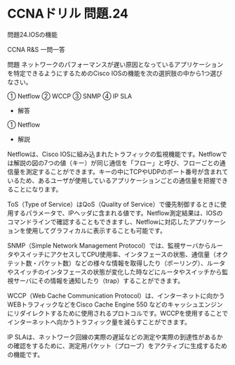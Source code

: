# CCNAドリル 問題.24

問題24.IOSの機能

CCNA R&S 一問一答

問題
ネットワークのパフォーマンスが遅い原因となっているアプリケーションを特定できるようにするためのCisco IOSの機能を次の選択肢の中から1つ選びなさい。

① Netflow
② WCCP
③ SNMP
④ IP SLA

- 解答

① Netflow

- 解説

Netflowは、Cisco IOSに組み込まれたトラフィックの監視機能です。Netflowでは解説の図の7つの値（キー）が同じ通信を「フロー」と呼び、フローごとの通信量を測定することができます。キーの中にTCPやUDPのポート番号が含まれているため、あるユーザが使用しているアプリケーションごとの通信量を把握できることになります。

ToS（Type of Service）はQoS（Quality of Service）で優先制御するときに使用するパラメータで、IPヘッダに含まれる値です。Netflow測定結果は、IOSのコマンドラインで確認することもできますし、Netflowに対応したアプリケーションを使用してグラフィカルに表示することも可能です。

SNMP（Simple Network Management Protocol）では、監視サーバからルータやスイッチにアクセスしてCPU使用率、インタフェースの状態、通信量（オクテット数・パケット数）などの様々な情報を取得したり（ポーリング）、ルータやスイッチのインタフェースの状態が変化した時などにルータやスイッチから監視サーバにその情報を通知したり（trap）することができます。

WCCP（Web Cache Communication Protocol）は、インターネットに向かうWEBトラフィックなどをCisco Cache Engine 550 などのキャッシュエンジンにリダイレクトするために使用されるプロトコルです。WCCPを使用することでインターネットへ向かうトラフィック量を減らすことができます。

IP SLAは、ネットワーク回線の実際の遅延などの測定や実際の到達性があるかの確認をするために、測定用パケット（プローブ）をアクティブに生成するための機能です。